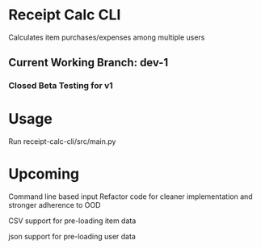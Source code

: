# Receipt Calc CLI
Calculates item purchases/expenses among multiple users

## Current Working Branch: dev-1
### Closed Beta Testing for v1

# Usage
Run receipt-calc-cli/src/main.py

# Upcoming
Command line based input
Refactor code for cleaner implementation and stronger adherence to OOD

CSV support for pre-loading item data

json support for pre-loading user data
